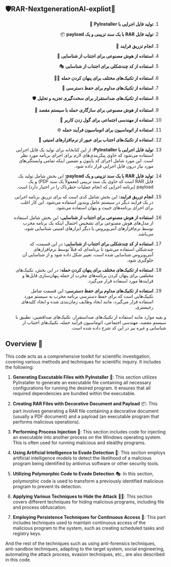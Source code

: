 ## 🛡️RAR-NextgenerationAI-expliot🧪

<div dir="rtl">
 
1. **تولید فایل اجرایی با PyInstaller** 🚀
2. **تولید فایل RAR با یک سند تزیینی و یک payload** 📦
3. **انجام تزریق فرایند** 💉
4. **استفاده از هوش مصنوعی برای اجتناب از شناسایی** 🤖
5. **استفاده از کد چندشکلی برای اجتناب از شناسایی** 🎭
6. **استفاده از تکنیک‌های مختلف برای پنهان کردن حمله** 🕵️‍♂️
7. **استفاده از تکنیک‌های مداوم برای حفظ دسترسی** 🔐
8. **استفاده از تکنیک‌های ضد‌استقرار برای سخت‌گیری تجزیه و تحلیل** 🛡️
9. **استفاده از هوش مصنوعی برای سازگاری حمله با سیستم مقصد** 🎯
10. **استفاده از مهندسی اجتماعی برای گول زدن کاربر** 🎣
11. **استفاده از اتوماسیون برای اتوماسیون فرآیند حمله** ⚙️
12. **استفاده از تکنیک‌های اجتناب برای عبور از نرم‌افزارهای امنیتی** 🛑

1. **تولید فایل اجرایی با PyInstaller:** از این کتابخانه برای تولید یک فایل اجرایی استفاده می‌شود که حاوی پیکربندی‌های لازم برای اجرای برنامه مورد نظر است. این مورد شامل اجرای کد پایتون و تضمین اینکه تمامی وابستگی‌های مورد نیاز درون فایل اجرایی قرار داده شود.

2. **تولید فایل RAR با یک سند تزیینی و یک payload:** این بخش شامل تولید یک فایل RAR است که حاوی یک سند تزیینی (معمولاً یک سند PDF) و یک payload (برنامه اجرایی که انجام عملیات خطرناک را در اختیار دارد) است.

3. **انجام تزریق فرایند:** این بخش شامل کدی است که برای تزریق برنامه اجرایی در یک فرایند دیگر در سیستم عامل ویندوز استفاده می‌شود. این کار اغلب برای اجرای برنامه‌های خبیث و پنهان استفاده می‌شود.

4. **استفاده از هوش مصنوعی برای اجتناب از شناسایی:** این بخش شامل استفاده از مدل‌های هوش مصنوعی برای تشخیص احتمال اینکه یک برنامه مخرب توسط نرم‌افزارهای آنتی‌ویروس یا دیگر ابزارهای امنیتی شناسایی شود، می‌باشد.

5. **استفاده از کد چندشکلی برای اجتناب از شناسایی:** در این قسمت، کد چندشکلی استفاده می‌شود تا برنامه‌ای که قبلاً توسط نرم‌افزارهای آنتی‌ویروس شناسایی شده است، تغییر شکل داده شود و از شناسایی آن جلوگیری شود.

6. **استفاده از تکنیک‌های مختلف برای پنهان کردن حمله:** در این بخش، تکنیک‌های مختلفی برای پنهان کردن برنامه‌های مخرب از جمله پنهان‌سازی فایل‌ها و فرایندها مورد استفاده قرار می‌گیرد.

7. **استفاده از تکنیک‌های مداوم برای حفظ دسترسی:** این قسمت شامل تکنیک‌هایی است که برای حفظ دسترسی برنامه مخرب به سیستم مورد استفاده قرار می‌گیرد، مانند ایجاد وظایف زمان‌بندی شده و ایجاد کلیدهای رجیستری.

و بقیه موارد مانند استفاده از تکنیک‌های ضد‌استقرار، تکنیک‌های ضدافشین، تطبیق با سیستم مقصد، مهندسی اجتماعی، اتوماسیون فرآیند حمله، تکنیک‌های اجتناب از شناسایی و غیره نیز در این کد شرح داده شده است.

</div>

## Overview 📝

This code acts as a comprehensive toolkit for scientific investigation, covering various methods and techniques for scientific inquiry. It includes the following:

1. **Generating Executable Files with PyInstaller** 🚀: This section utilizes PyInstaller to generate an executable file containing all necessary configurations for running the desired program. It ensures that all required dependencies are bundled within the executable.

2. **Creating RAR Files with Decorative Document and Payload** 📦: This part involves generating a RAR file containing a decorative document (usually a PDF document) and a payload (an executable program that performs malicious operations).

3. **Performing Process Injection** 💉: This section includes code for injecting an executable into another process on the Windows operating system. This is often used for running malicious and stealthy programs.

4. **Using Artificial Intelligence to Evade Detection** 🤖: This section employs artificial intelligence models to detect the likelihood of a malicious program being identified by antivirus software or other security tools.

5. **Utilizing Polymorphic Code to Evade Detection** 🎭: In this section, polymorphic code is used to transform a previously identified malicious program to prevent its detection.

6. **Applying Various Techniques to Hide the Attack** 🕵️‍♂️: This section covers different techniques for hiding malicious programs, including file and process obfuscation.

7. **Employing Persistence Techniques for Continuous Access** 🔐: This part includes techniques used to maintain continuous access of the malicious program to the system, such as creating scheduled tasks and registry keys.

And the rest of the techniques such as using anti-forensics techniques, anti-sandbox techniques, adapting to the target system, social engineering, automating the attack process, evasion techniques, etc., are also described in this code.
```
